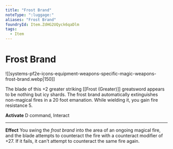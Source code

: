 ```yaml
---
title: "Frost Brand"
noteType: ":luggage:"
aliases: "Frost Brand"
foundryId: Item.ZdHG2UQyck6qaDlm
tags:
  - Item
---
```


# Frost Brand
![[systems-pf2e-icons-equipment-weapons-specific-magic-weapons-frost-brand.webp|150]]

The blade of this +2 greater striking [[Frost (Greater)]] greatsword appears to be nothing but icy shards. The frost brand automatically extinguishes non-magical fires in a 20 foot emanation. While wielding it, you gain fire resistance 5.

**Activate** D command, Interact

* * *

**Effect** You swing the _frost brand_ into the area of an ongoing magical fire, and the blade attempts to counteract the fire with a counteract modifier of +27. If it fails, it can't attempt to counteract the same fire again.

